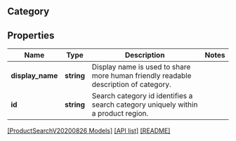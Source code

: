 ## Category

## Properties

Name | Type | Description | Notes
------------ | ------------- | ------------- | -------------
**display_name** | **string** | Display name is used to share more human friendly readable description of category. |
**id** | **string** | Search category id identifies a search category uniquely within a product region. |

[[ProductSearchV20200826 Models]](../) [[API list]](../../Api) [[README]](../../../README.md)
